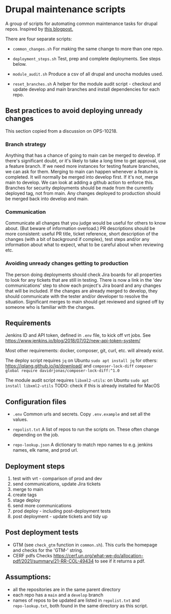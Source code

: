 # Drupal maintenance scripts

A group of scripts for automating common maintenance tasks for drupal repos.
Inspired by [this blogpost.](https://blog.danslimmon.com/2019/07/15/do-nothing-scripting-the-key-to-gradual-automation/)

There are four separate scripts:

* `common_changes.sh` For making the same change to more than one repo.

* `deployment_steps.sh` Test, prep and complete deployments. See steps below.

* `module_audit.sh` Produce a csv of all drupal and unocha modules used.

* `reset_branches.sh` A helper for the module audit script - checkout and update
develop and main branches and install dependencies for each repo.

## Best practices to avoid deploying unready changes

This section copied from a discussion on OPS-10218.

### Branch strategy
Anything that has a chance of going to main can be merged to develop.
If there's significant doubt, or it's likely to take a long time to get approval, use a feature branch.
If we need more instances for testing feature branches, we can ask for them.
Merging to main can happen whenever a feature is completed. It will normally be merged into develop first. If it's not, merge main to develop. We can look at adding a github action to enforce this.
Branches for security deployments should be made from the currently deployed tag, not from main.
Any changes deployed to production should be merged back into develop and main.

### Communication
Communicate all changes that you judge would be useful for others to know about. (But beware of information overload.)
PR descriptions should be more consistent: useful PR title, ticket reference, short description of the changes (with a bit of background if complex), test steps and/or any information about what to expect, what to be careful about when reviewing etc.

### Avoiding unready changes getting to production
The person doing deployments should check Jira boards for all properties to look for any tickets that are still in testing. There is now a link in the 'dev communications' step to show each project's Jira board and any changes that will be included. If the changes are already merged to develop, they should communicate with the tester and/or developer to resolve the situation.
Significant merges to main should get reviewed and signed off by someone who is familiar with the changes.

## Requirements
Jenkins ID and API token, defined in `.env` file, to kick off vrt jobs.
See https://www.jenkins.io/blog/2018/07/02/new-api-token-system/

Most other requirements: docker, composer, git, curl, etc. will already exist.

The deploy script requires `jq`
on Ubuntu `sudo apt install jq`
for others: https://jqlang.github.io/jq/download/
and `composer-lock-diff`
`composer global require davidrjonas/composer-lock-diff:^1.0`

The module audit script requires `libxml2-utils`:
on Ubuntu `sudo apt install libxml2-utils`
TODO: check if this is already installed for MacOS

## Configuration files

* `.env`
Common urls and secrets. Copy `.env.example` and set all the values.

* `repolist.txt`
A list of repos to run the scripts on. These often change depending on the job.

* `repo-lookup.json`
A dictionary to match repo names to e.g. jenkins names, elk name, and prod url.

## Deployment steps
1. test with vrt - comparison of prod and dev
1. send communications, update Jira tickets
1. merge to main
1. create tags
1. stage deploy
1. send more communications
1. prod deploy - including post-deployment tests
2. post deployment - update tickets and tidy up

## Post deployment tests
* GTM (see `check_gtm` function in `common.sh`).
This curls the homepage and checks for the 'GTM-' string.
* CERF pdfs
Checks
https://cerf.un.org/what-we-do/allocation-pdf/2021/summary/21-RR-COL-49434
to see if it returns a pdf.

## Assumptions:
* all the repositories are in the same parent directory
* each repo has a `main` and a `develop` branch
* names of repos to be updated are listed in `repolist.txt` and\
`repo-lookup.txt`, both found in the same directory as this script.
